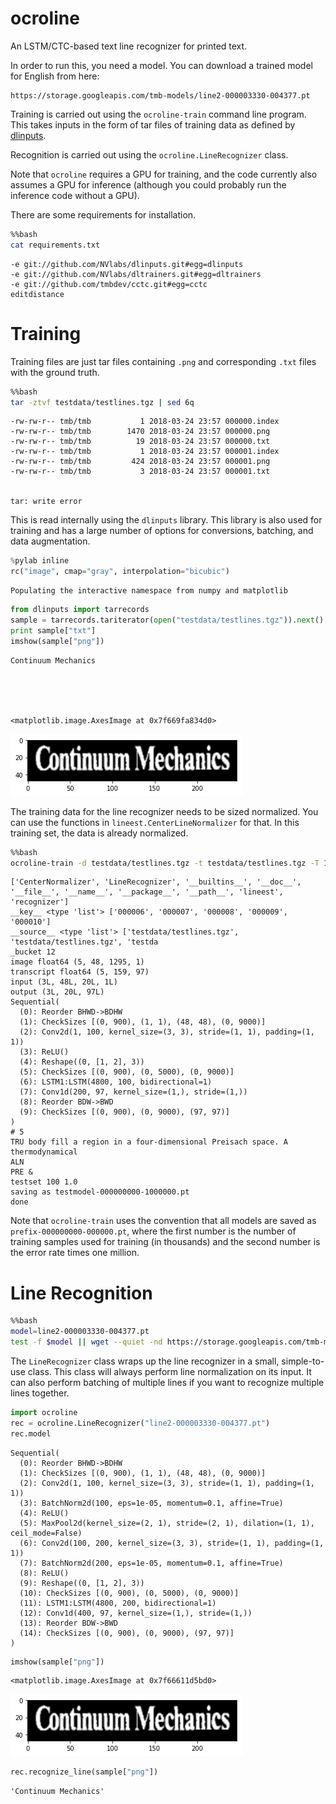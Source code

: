 
ocroline
========

An LSTM/CTC-based text line recognizer for printed text.

In order to run this, you need a model. You can download a trained model
for English from here:

    https://storage.googleapis.com/tmb-models/line2-000003330-004377.pt

Training is carried out using the `ocroline-train` command line
program. This takes inputs in the form of tar files of training
data as defined by [dlinputs](https://github.com/NVlabs/dlinputs).

Recognition is carried out using the `ocroline.LineRecognizer` class.

Note that `ocroline` requires a GPU for training, and the code currently also assumes a GPU for inference (although you could probably run the inference code without a GPU).

There are some requirements for installation.


```bash
%%bash
cat requirements.txt
```

    -e git://github.com/NVlabs/dlinputs.git#egg=dlinputs
    -e git://github.com/NVlabs/dltrainers.git#egg=dltrainers
    -e git://github.com/tmbdev/cctc.git#egg=cctc
    editdistance


# Training

Training files are just tar files containing `.png` and corresponding `.txt` files with the ground truth.


```bash
%%bash
tar -ztvf testdata/testlines.tgz | sed 6q
```

    -rw-rw-r-- tmb/tmb           1 2018-03-24 23:57 000000.index
    -rw-rw-r-- tmb/tmb        1470 2018-03-24 23:57 000000.png
    -rw-rw-r-- tmb/tmb          19 2018-03-24 23:57 000000.txt
    -rw-rw-r-- tmb/tmb           1 2018-03-24 23:57 000001.index
    -rw-rw-r-- tmb/tmb         424 2018-03-24 23:57 000001.png
    -rw-rw-r-- tmb/tmb           3 2018-03-24 23:57 000001.txt


    tar: write error


This is read internally using the `dlinputs` library. This library is also used for training and has a large number of options for conversions, batching, and data augmentation.


```python
%pylab inline
rc("image", cmap="gray", interpolation="bicubic")
```

    Populating the interactive namespace from numpy and matplotlib



```python
from dlinputs import tarrecords
sample = tarrecords.tariterator(open("testdata/testlines.tgz")).next()
print sample["txt"]
imshow(sample["png"])
```

    Continuum Mechanics





    <matplotlib.image.AxesImage at 0x7f669fa834d0>




![png](README_files/README_7_2.png)


The training data for the line recognizer needs to be sized normalized. You can use the functions in `lineest.CenterLineNormalizer` for that. In this training set, the data is already normalized.


```bash
%%bash
ocroline-train -d testdata/testlines.tgz -t testdata/testlines.tgz -T 100 -o testmodel --epochs 1
```

    ['CenterNormalizer', 'LineRecognizer', '__builtins__', '__doc__', '__file__', '__name__', '__package__', '__path__', 'lineest', 'recognizer']
    __key__ <type 'list'> ['000006', '000007', '000008', '000009', '000010']
    __source__ <type 'list'> ['testdata/testlines.tgz', 'testdata/testlines.tgz', 'testda
    _bucket 12
    image float64 (5, 48, 1295, 1)
    transcript float64 (5, 159, 97)
    input (3L, 48L, 20L, 1L)
    output (3L, 20L, 97L)
    Sequential(
      (0): Reorder BHWD->BDHW
      (1): CheckSizes [(0, 900), (1, 1), (48, 48), (0, 9000)]
      (2): Conv2d(1, 100, kernel_size=(3, 3), stride=(1, 1), padding=(1, 1))
      (3): ReLU()
      (4): Reshape((0, [1, 2], 3))
      (5): CheckSizes [(0, 900), (0, 5000), (0, 9000)]
      (6): LSTM1:LSTM(4800, 100, bidirectional=1)
      (7): Conv1d(200, 97, kernel_size=(1,), stride=(1,))
      (8): Reorder BDW->BWD
      (9): CheckSizes [(0, 900), (0, 9000), (97, 97)]
    )
    # 5
    TRU body fill a region in a four-dimensional Preisach space. A thermodynamical
    ALN 
    PRE &
    testset 100 1.0
    saving as testmodel-000000000-1000000.pt
    done


Note that `ocroline-train` uses the convention that all models are saved as `prefix-000000000-000000.pt`, where the first number is the number of training samples used for training (in thousands) and the second number is the error rate times one million.

# Line Recognition


```bash
%%bash
model=line2-000003330-004377.pt
test -f $model || wget --quiet -nd https://storage.googleapis.com/tmb-models/$model
```

The `LineRecognizer` class wraps up the line recognizer in a small, simple-to-use class. This class will always perform line normalization on its input. It can also perform batching of multiple lines if you want to recognize multiple lines together.


```python
import ocroline
rec = ocroline.LineRecognizer("line2-000003330-004377.pt")
rec.model
```




    Sequential(
      (0): Reorder BHWD->BDHW
      (1): CheckSizes [(0, 900), (1, 1), (48, 48), (0, 9000)]
      (2): Conv2d(1, 100, kernel_size=(3, 3), stride=(1, 1), padding=(1, 1))
      (3): BatchNorm2d(100, eps=1e-05, momentum=0.1, affine=True)
      (4): ReLU()
      (5): MaxPool2d(kernel_size=(2, 1), stride=(2, 1), dilation=(1, 1), ceil_mode=False)
      (6): Conv2d(100, 200, kernel_size=(3, 3), stride=(1, 1), padding=(1, 1))
      (7): BatchNorm2d(200, eps=1e-05, momentum=0.1, affine=True)
      (8): ReLU()
      (9): Reshape((0, [1, 2], 3))
      (10): CheckSizes [(0, 900), (0, 5000), (0, 9000)]
      (11): LSTM1:LSTM(4800, 200, bidirectional=1)
      (12): Conv1d(400, 97, kernel_size=(1,), stride=(1,))
      (13): Reorder BDW->BWD
      (14): CheckSizes [(0, 900), (0, 9000), (97, 97)]
    )




```python
imshow(sample["png"])
```




    <matplotlib.image.AxesImage at 0x7f66611d5bd0>




![png](README_files/README_15_1.png)



```python
rec.recognize_line(sample["png"])
```




    'Continuum Mechanics'


